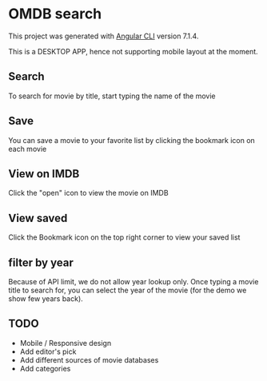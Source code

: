 # OMDB search

This project was generated with [Angular CLI](https://github.com/angular/angular-cli) version 7.1.4.

This is a DESKTOP APP, hence not supporting mobile layout at the moment. 

## Search

To search for movie by title, start typing the name of the movie 

## Save

You can save a movie to your favorite list by clicking the bookmark icon on each movie

## View on IMDB

Click the "open" icon to view the movie on IMDB

## View saved

Click the Bookmark icon on the top right corner to view your saved list

## filter by year

Because of API limit, we do not allow year lookup only. Once typing a movie title to search for, you can select the year of the movie (for the demo we show few years back).

## TODO
- Mobile / Responsive design
- Add editor's pick
- Add different sources of movie databases
- Add categories    
